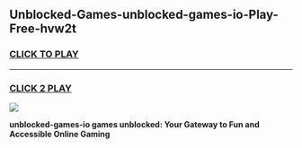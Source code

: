 
## Unblocked-Games-unblocked-games-io-Play-Free-hvw2t
<h3>
<a href="https://premium76.site?title=unblocked-games-io&ref=20A">CLICK TO PLAY</a></h3>
<hr>

<h3>
<a href="https://premium76.site?title=unblocked-games-io&ref=20A">CLICK 2 PLAY</a>
  
</h3>

<a href="https://premium76.site?title=unblocked-games-io&ref=20A"><img src="https://clearcache.store/games.png"></a>


**unblocked-games-io games unblocked: Your Gateway to Fun and Accessible Online Gaming**
